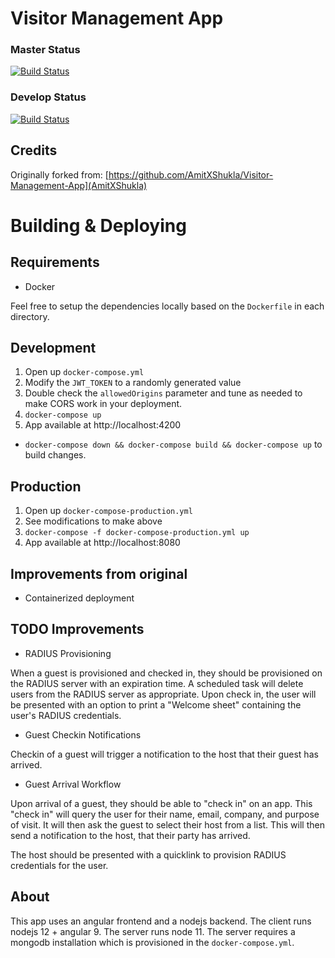 # Visitor Management App 
### Master Status
[![Build Status](https://travis-ci.com/alex4108/visitor-management.svg?branch=master)](https://travis-ci.com/alex4108/visitor-management?branch=master)

### Develop Status
[![Build Status](https://travis-ci.com/alex4108/visitor-management.svg?branch=develop)](https://travis-ci.com/alex4108/visitor-management?branch=develop)

## Credits
Originally forked from: [https://github.com/AmitXShukla/Visitor-Management-App](AmitXShukla)


# Building & Deploying

## Requirements
* Docker

Feel free to setup the dependencies locally based on the `Dockerfile` in each directory.

## Development
1. Open up `docker-compose.yml`
1. Modify the `JWT_TOKEN` to a randomly generated value
1. Double check the `allowedOrigins` parameter and tune as needed to make CORS work in your deployment.
1. `docker-compose up`
1. App available at http://localhost:4200

* `docker-compose down && docker-compose build && docker-compose up` to build changes.

## Production
1. Open up `docker-compose-production.yml`
1. See modifications to make above
1. `docker-compose -f docker-compose-production.yml up`
1. App available at http://localhost:8080

## Improvements from original
* Containerized deployment

## TODO Improvements

* RADIUS Provisioning

When a guest is provisioned and checked in, they should be provisioned on the RADIUS server with an expiration time.  A scheduled task will delete users from the RADIUS server as appropriate.  Upon check in, the user will be presented with an option to print a "Welcome sheet" containing the user's RADIUS credentials.

* Guest Checkin Notifications

Checkin of a guest will trigger a notification to the host that their guest has arrived.

* Guest Arrival Workflow

Upon arrival of a guest, they should be able to "check in" on an app.  This "check in" will query the user for their name, email, company, and purpose of visit.  It will then ask the guest to select their host from a list.  This will then send a notification to the host, that their party has arrived.

The host should be presented with a quicklink to provision RADIUS credentials for the user.


## About
This app uses an angular frontend and a nodejs backend.  The client runs nodejs 12 + angular 9. The server runs node 11.  The server requires a mongodb installation which is provisioned in the `docker-compose.yml`.
